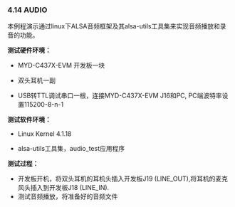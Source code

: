 ### 4.14 AUDIO

本例程演示通过linux下ALSA音频框架及其alsa-utils工具集来实现音频播放和录音的功能。

**测试硬件环境：**

* MYD-C437X-EVM 开发板一块
* 双头耳机一副

* USB转TTL调试串口一根，连接MYD-C437X-EVM J16和PC, PC端波特率设置115200-8-n-1

**测试软件环境：**

* Linux Kernel 4.1.18

* alsa-utils工具集，audio\_test应用程序

**测试过程：**

* 开发板开机，将双头耳机的耳机头插入开发板J19 \(LINE\_OUT\),将耳机的麦克风头插入到开发板J18 \(LINE\_IN\).
* 测试音频播放，将准备好的音频文件



